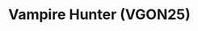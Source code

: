 ---
title: "Vampire Hunter (VGON25)"
permalink: /events/vgon25/vhunt
game: "VHUNT"
game_name: "Vampire Hunter"
event: "Vortex Gallery Online 2025"
layout: vgon25/game
---